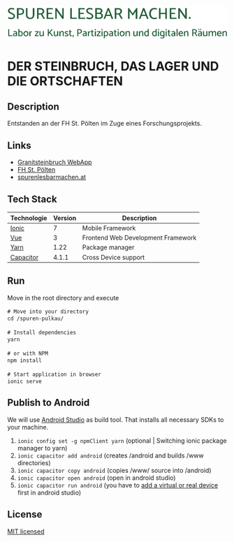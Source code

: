 ![spuren_logo.svg](src%2Fassets%2Fimg%2Fspuren_logo.svg)

# DER STEINBRUCH, DAS LAGER UND DIE ORTSCHAFTEN

## Description
Entstanden an der FH St. Pölten im Zuge eines Forschungsprojekts.

## Links
* [Granitsteinbruch WebApp](https://granitsteinbruch.at/)
* [FH St. Pölten](https://research.fhstp.ac.at/projekte/spuren-lesbar-machen-im-ns-zwangsarbeitslager-roggendorf-pulkau)
* [spurenlesbarmachen.at](https://www.spurenlesbarmachen.at/)


## Tech Stack

| Technologie                                        | Version | Description                        |
|----------------------------------------------------|---------|------------------------------------|
| [Ionic](https://ionicframework.com/docs/components) | 7       | Mobile Framework                   |
| [Vue](https://vuejs.org/guide/introduction.html)   | 3       | Frontend Web Development Framework |
| [Yarn](https://yarnpkg.com/)                       | 1.22    | Package manager                    |
| [Capacitor](https://capacitorjs.com/)              | 4.1.1   | Cross Device support               |


## Run

Move in the root directory and execute 
```
# Move into your directory
cd /spuren-pulkau/

# Install dependencies
yarn

# or with NPM
npm install

# Start application in browser
ionic serve
```

## Publish to Android
We will use [Android Studio](https://developer.android.com/studio) as build tool. That installs all necessary SDKs to your machine. 

1. ```ionic config set -g npmClient yarn``` (optional | Switching ionic package manager to yarn)
2. ```ionic capacitor add android``` (creates /android and builds /www directories)
3. ```ionic capacitor copy android``` (copies /www/ source into /android)
4. ```ionic capacitor open android``` (open in android studio)
5. ```ionic capacitor run android``` (you have to [add a virtual or real device](https://developer.android.com/studio/run/managing-avds) first in android studio)

## License
[MIT licensed](LICENSE)
